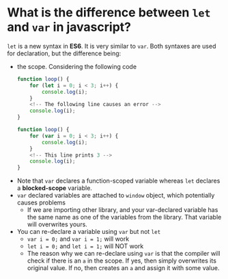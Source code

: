 # **What is the difference between `let` and `var` in javascript?**
`let` is a new syntax in **ES6**. It is very similar to `var`. Both syntaxes are used for declaration, but the difference being:
- the scope. Considering the following code
    ```js
    function loop() {
        for (let i = 0; i < 3; i++) {
            console.log(i);
        }
        <!-- The following line causes an error -->
        console.log(i);
    }

    function loop() {
        for (var i = 0; i < 3; i++) {
            console.log(i);
        }
        <!-- This line prints 3 -->
        console.log(i);
    }
    ```
- Note that `var` declares a function-scoped variable whereas `let` declares a **blocked-scope** variable.
- `var` declared variables are attached to `window` object, which potentially causes problems
  - If we are importing other library, and your var-declared variable has the same name as one of the variables from the library. That variable will overwrites yours.
- You can re-declare a variable using `var` but not `let`
  - `var i = 0;` and `var i = 1;` will work
  - `let i = 0;` and `let i = 1;` will NOT work
  - The reason why we can re-declare using `var` is that the compiler will check if there is an `a` in the scope. If yes, then simply overwrites its original value. If no, then creates an `a` and assign it with some value.